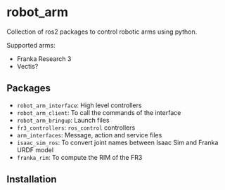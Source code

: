 # robot_arm
Collection of ros2 packages to control robotic arms using python.

Supported arms:
- Franka Research 3
- Vectis?


## Packages
- `robot_arm_interface`: High level controllers
- `robot_arm_client`: To call the commands of the interface
- `robot_arm_bringup`: Launch files
- `fr3_controllers`: `ros_control` controllers 
- `arm_interfaces`: Message, action and service files
- `isaac_sim_ros`: To convert joint names between Isaac Sim and Franka URDF model
- `franka_rim`: To compute the RIM of the FR3

## Installation




